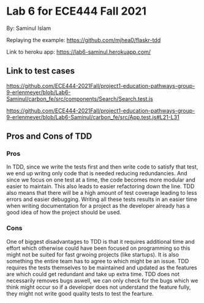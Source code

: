 # Lab 6 for ECE444 Fall 2021


By: Saminul Islam


Replaying the example: https://github.com/mjhea0/flaskr-tdd


Link to heroku app: https://lab6-saminul.herokuapp.com/


## Link to test cases


https://github.com/ECE444-2021Fall/project1-education-pathways-group-9-erlenmeyer/blob/Lab6-Saminul/carbon_fe/src/components/Search/Search.test.js


https://github.com/ECE444-2021Fall/project1-education-pathways-group-9-erlenmeyer/blob/Lab6-Saminul/carbon_fe/src/App.test.js#L21-L31


## Pros and Cons of TDD


### Pros

In TDD, since we write the tests first and then write code to satisfy that test, we end up writng only code that is needed reducing redundancies.  And since we focus on one test at a time, the code becomes more modular and easier to maintain. This also leads to easier refactoring down the line. TDD also means that there will be a high amount of test coverage leading to less errors and easier debugging. Writing all these tests results in an easier time when writing documentation for a project as the developer already has a good idea of how the project should be used.


### Cons


One of biggest disadvantages to TDD is that it requires additional time and effort which otherwise could have been focused on programming so this might not be suited for fast grwoing projects (like startups). It is also something the entire team has to agree to which might be an issue. TDD requires the tests themselves to be maintained and updated as the features are which could get redundant and take up extra time. TDD does not necessarily removes bugs aswell, we can only check for the bugs which we think might occur so if a developer does not understand the feature fully, they might not write good quality tests to test the fearture. 




